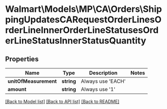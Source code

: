 # Walmart\Models\MP\CA\Orders\ShippingUpdatesCARequestOrderLinesOrderLineInnerOrderLineStatusesOrderLineStatusInnerStatusQuantity

## Properties

Name | Type | Description | Notes
------------ | ------------- | ------------- | -------------
**unitOfMeasurement** | **string** | Always use 'EACH' |
**amount** | **string** | Always use '1' |


[[Back to Model list]](./) [[Back to API list]](../../../../../README.md#supported-apis) [[Back to README]](../../../../../README.md)
